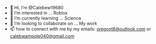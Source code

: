- 👋 Hi, I’m @Calebew19680
- 👀 I’m interested in ... Roblox 
- 🌱 I’m currently learning ... Science 
- 💞️ I’m looking to collaborate on ... My work 
- 📫 how to connect with me by my emails: 
oregont6@outlook.com or calebwampole040@gmail.com
<!---
Calebew19680/Calebew19680 is a ✨ special ✨ repository because its `README.md` (this file) appears on your GitHub profile.
You can click the Preview link to take a look at your changes.
--->
